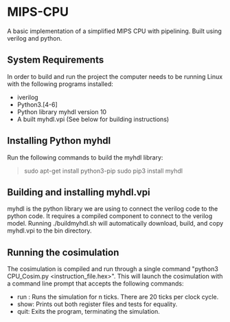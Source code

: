 # MIPS-CPU

A basic implementation of a simplified MIPS CPU with pipelining. Built using verilog and python.

## System Requirements

In order to build and run the project the computer needs to be running Linux with the following programs installed:
* iverilog
* Python3.[4-6]
* Python library myhdl version 10
* A built myhdl.vpi (See below for building instructions)

## Installing Python myhdl
Run the following commands to build the myhdl library:
> sudo apt-get install python3-pip
> sudo pip3 install myhdl

## Building and installing myhdl.vpi
myhdl is the python library we are using to connect the verilog code to the python code. It requires a compiled component to connect to the verilog model.
Running ./buildmyhdl.sh will automatically download, build, and copy myhdl.vpi to the bin directory.

## Running the cosimulation
The cosimulation is compiled and run through a single command "python3 CPU_Cosim.py <instruction_file.hex>". This will launch the cosimulation with a command line prompt that accepts the following commands:
* run <n>: Runs the simulation for n ticks. There are 20 ticks per clock cycle.
* show: Prints out both register files and tests for equality.
* quit: Exits the program, terminating the simulation.
